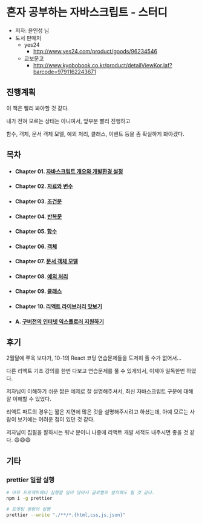 # 혼자 공부하는 자바스크립트 - 스터디

* 저자: 윤인성 님
* 도서 판매처
  * yes24
    * http://www.yes24.com/product/goods/96234546
  * 교보문고
    * http://www.kyobobook.co.kr/product/detailViewKor.laf?barcode=9791162243671



## 진행계획

이 책은 빨리 봐야할 것 같다. 

내가 전혀 모르는 상태는 아니여서, 앞부분 빨리 진행하고

함수, 객체, 문서 객체 모델, 예외 처리, 클래스, 이벤트 등을 좀 확실하게 봐야겠다.




## 목차

* #### Chapter 01. [자바스크립트 개요와 개발환경 설정](Chap01)

* #### Chapter 02. [자료와 변수](Chap02)

* #### Chapter 03. [조건문](Chap03)

* #### Chapter 04. [반복문](Chap04)

* #### Chapter 05. [함수](Chap05)

* #### Chapter 06. [객체](Chap06)

* #### Chapter 07. [문서 객체 모델](Chap07)

* #### Chapter 08. [예외 처리](Chap08)

* #### Chapter 09. [클래스](Chap09)

* #### Chapter 10. [리액트 라이브러리 맛보기](Chap10)

* #### A. [구버전의 인터넷 익스플로러 지원하기](Appendix)

  



## 후기

2월달에 쭈욱 보다가, 10-1의 React 코딩 연습문제들을 도저히 풀 수가 없어서... 

다른 리액트 기초 강의를 한번 다보고 연습문제를 풀 수 있게되서, 이제야 일독한번 하였다.

저자님이 이해하기 쉬운 짦은 예제로 잘 설명해주셔서, 최신 자바스크립트 구문에 대해 잘 이해할 수 있었다.

리액트 파트의 경우는 짧은 지면에 많은 것을 설명해주시려고 하셨는데, 아예 모르는 사람이 보기에는 어려운 점이 있던 것 같다.

저자님이 집필을 잘하시는 워낙 분이니 나중에 리액트 개발 서적도 내주시면 좋을 것 같다. 😄😄😄





## 기타

### prettier 일괄 실행

```bash
# 아무 프로젝트에나 실행할 일이 많아서 글로벌로 설치해도 될 것 같다.
npm i -g prettier  

# 포멧팅 명령어 실행
prettier --write "./**/*.{html,css,js,json}"
```



